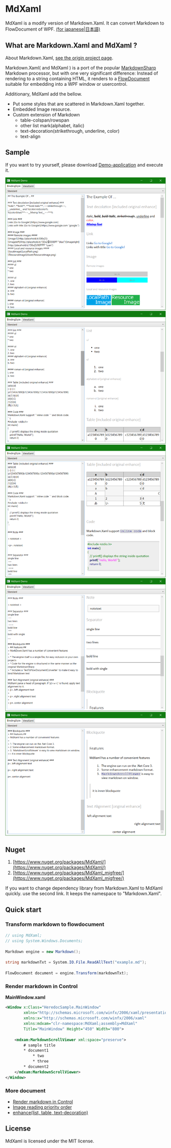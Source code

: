 # MdXaml

MdXaml is a modify version of Markdown.Xaml.
It can convert Markdown to FlowDocument of WPF.
[(for japanese|日本語)](index_jp.md)

## What are Markdown.Xaml and MdXaml ?

About Markdown.Xaml, [see the origin project page](https://github.com/theunrepentantgeek/Markdown.XAML).

Markdown.Xaml( and MdXaml ) is a port of the popular 
[MarkdownSharp](http://code.google.com/p/markdownsharp/) Markdown processor, but with one very 
significant difference: Instead of rendering to a string containing HTML, it renders to a 
[FlowDocument](http://msdn.microsoft.com/en-us/library/system.windows.documents.flowdocument.aspx) 
suitable for embedding into a WPF window or usercontrol.

Additionary, MdXaml add the bellow.

* Put some styles that are scattered in Markdown.Xaml together.
* Embedded Image resource.
* Custom extension of Markdown
    * table-colspan/rowspan
    * other list mark(alphabet, italic)
    * text-decoration(strikethrough, underline, color)
    * text-align

## Sample

If you want to try yourself, please download [Demo-application](MdXaml_Demo.zip) and execute it.

![sc1](img.demo/sc1.png)
![sc2](img.demo/sc2.png)
![sc3](img.demo/sc3.png)
![sc4](img.demo/sc4.png)
![sc5](img.demo/sc5.png)

## Nuget

1. [https://www.nuget.org/packages/MdXaml/](https://www.nuget.org/packages/MdXaml/)
2. [https://www.nuget.org/packages/MdXaml_migfree/](https://www.nuget.org/packages/MdXaml_migfree/)

If you want to change dependency library from Markdown.Xaml to MdXaml quickly. use the second link. It keeps the namespace to "Markdown.Xaml".

## Quick start 

### Transform markdown to flowdocument

```cs
// using MdXaml;
// using System.Windows.Documents;

Markdown engine = new Markdown();

string markdownTxt = System.IO.File.ReadAllText("example.md");

FlowDocument document = engine.Transform(markdownTxt);
```

### Render markdown in Control

**MainWindow.xaml**
```xml
<Window x:Class="HeredocSample.MainWindow"
        xmlns="http://schemas.microsoft.com/winfx/2006/xaml/presentation"
        xmlns:x="http://schemas.microsoft.com/winfx/2006/xaml"
        xmlns:mdxam="clr-namespace:MdXaml;assembly=MdXaml"
        Title="MainWindow" Height="450" Width="800">

	<mdxam:MarkdownScrollViewer xml:space="preserve">
		# sample title
		* document1
			* two
			* three
		* document2
	</mdxam:MarkdownScrollViewer>
</Window>
```

### More document
* [Render markdown in Control](render_markdown_in_control.md)
* [Image reading priority order](image_load_priority.md)
* [enhance(list, table, text-decoration)](original_enhance.md)

## License

MdXaml is licensed under the MIT license.